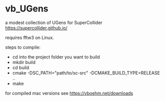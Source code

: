# vb_UGens
a modest collection of UGens for SuperCollider https://supercollider.github.io/ 

requires fftw3 on Linux.

steps to compile:

- cd into the project folder you want to build
- mkdir build
- cd build
- cmake -DSC_PATH="path/to/sc-src" -DCMAKE_BUILD_TYPE=RELEASE ..
- make

for compiled mac versions see https://vboehm.net/downloads

